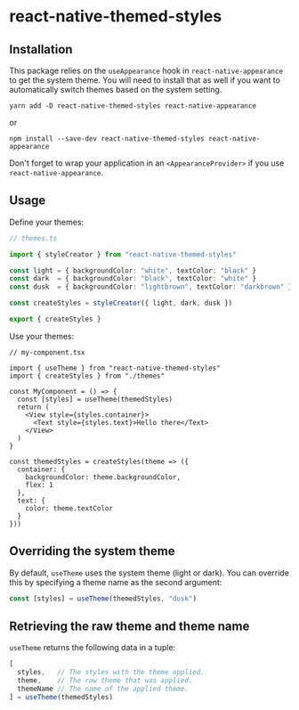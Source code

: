 # react-native-themed-styles

## Installation

This package relies on the `useAppearance` hook in `react-native-appearance` to get the system theme.
You will need to install that as well if you want to automatically switch themes based on the system
setting.

```
yarn add -D react-native-themed-styles react-native-appearance
```
or
```
npm install --save-dev react-native-themed-styles react-native-appearance
```

Don't forget to wrap your application in an `<AppearanceProvider>` if you use `react-native-appearance`.

## Usage

Define your themes:

```ts
// themes.ts

import { styleCreator } from "react-native-themed-styles"

const light = { backgroundColor: "white", textColor: "black" }
const dark  = { backgroundColor: "black", textColor: "white" }
const dusk  = { backgroundColor: "lightbrown", textColor: "darkbrown" }

const createStyles = styleCreator({ light, dark, dusk })

export { createStyles }
```

Use your themes:

```tsx
// my-component.tsx

import { useTheme } from "react-native-themed-styles"
import { createStyles } from "./themes"

const MyComponent = () => {
  const [styles] = useTheme(themedStyles)
  return (
    <View style={styles.container}>
      <Text style={styles.text}>Hello there</Text>
    </View>
  )
}

const themedStyles = createStyles(theme => ({
  container: {
    backgroundColor: theme.backgroundColor,
    flex: 1
  },
  text: {
    color: theme.textColor
  }
}))
```

## Overriding the system theme

By default, `useTheme` uses the system theme (light or dark). You can override this by
specifying a theme name as the second argument:

```ts
const [styles] = useTheme(themedStyles, "dusk")
```

## Retrieving the raw theme and theme name

`useTheme` returns the following data in a tuple:

```ts
[
  styles,   // The styles with the theme applied.
  theme,    // The raw theme that was applied.
  themeName // The name of the applied theme.
] = useTheme(themedStyles)
```
